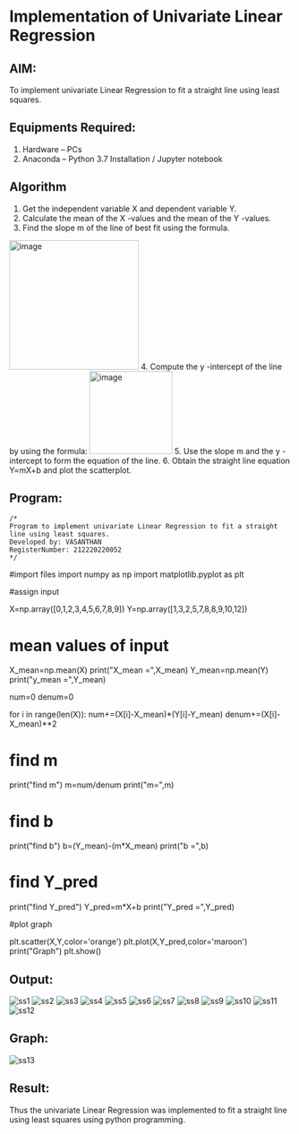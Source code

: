 # Implementation of Univariate Linear Regression
## AIM:
To implement univariate Linear Regression to fit a straight line using least squares.

## Equipments Required:
1. Hardware – PCs
2. Anaconda – Python 3.7 Installation / Jupyter notebook

## Algorithm
1. Get the independent variable X and dependent variable Y.
2. Calculate the mean of the X -values and the mean of the Y -values.
3. Find the slope m of the line of best fit using the formula. 
<img width="231" alt="image" src="https://user-images.githubusercontent.com/93026020/192078527-b3b5ee3e-992f-46c4-865b-3b7ce4ac54ad.png">
4. Compute the y -intercept of the line by using the formula:
<img width="148" alt="image" src="https://user-images.githubusercontent.com/93026020/192078545-79d70b90-7e9d-4b85-9f8b-9d7548a4c5a4.png">
5. Use the slope m and the y -intercept to form the equation of the line.
6. Obtain the straight line equation Y=mX+b and plot the scatterplot.

## Program:
```
/*
Program to implement univariate Linear Regression to fit a straight line using least squares.
Developed by: VASANTHAN
RegisterNumber: 212220220052 
*/
```

#import files
import numpy as np
import matplotlib.pyplot as plt

#assign input

X=np.array([0,1,2,3,4,5,6,7,8,9])
Y=np.array([1,3,2,5,7,8,8,9,10,12])


# mean values of input

X_mean=np.mean(X)
print("X_mean =",X_mean)
Y_mean=np.mean(Y)
print("y_mean =",Y_mean)

num=0
denum=0

for i in range(len(X)):
  num+=(X[i]-X_mean)*(Y[i]-Y_mean)
  denum+=(X[i]-X_mean)**2

# find m
print("find m")
m=num/denum
print("m=",m)

# find b
print("find b")
b=(Y_mean)-(m*X_mean)
print("b =",b)

# find Y_pred
print("find Y_pred")
Y_pred=m*X+b
print("Y_pred =",Y_pred)

#plot graph

plt.scatter(X,Y,color='orange')
plt.plot(X,Y_pred,color='maroon')
print("Graph")
plt.show()


## Output:
![ss1](https://user-images.githubusercontent.com/115924983/196039058-6ad3ccff-0380-4372-ae33-16b16449f074.png)
![ss2](https://user-images.githubusercontent.com/115924983/196039071-9be90602-1cfc-4013-97e9-8702c61622a0.png)
![ss3](https://user-images.githubusercontent.com/115924983/196039082-39ab53dc-0b9b-4134-a9ac-b6675dd18a25.png)
![ss4](https://user-images.githubusercontent.com/115924983/196039087-855a9442-1180-4080-9f87-41f0c951d828.png)
![ss5](https://user-images.githubusercontent.com/115924983/196039092-699a1ae4-11f5-4de6-a66a-bebe3485addd.png)
![ss6](https://user-images.githubusercontent.com/115924983/196039096-d03b8455-ae66-4730-8419-f74368d579d2.png)
![ss7](https://user-images.githubusercontent.com/115924983/196039105-075c8e3f-8789-4ab3-9e7c-a6394b11c65c.png)
![ss8](https://user-images.githubusercontent.com/115924983/196039115-7aee9d04-2ead-4d11-8c82-e8535f59ae7f.png)
![ss9](https://user-images.githubusercontent.com/115924983/196039122-83369e9c-559a-4b54-9a39-c47f83fc4101.png)
![ss10](https://user-images.githubusercontent.com/115924983/196039131-4d33b2c0-754b-4e94-b382-cdfc51f745d5.png)
![ss11](https://user-images.githubusercontent.com/115924983/196039136-0be29987-135b-4fde-99c0-9fda524d5c37.png)
![ss12](https://user-images.githubusercontent.com/115924983/196039152-f8680a2f-e9d4-48ec-a971-b9d868ecdd16.png)


## Graph:
![ss13](https://user-images.githubusercontent.com/115924983/196039195-e505034d-e972-47ad-9221-84f33f4ed09d.png)



## Result:
Thus the univariate Linear Regression was implemented to fit a straight line using least squares using python programming.
